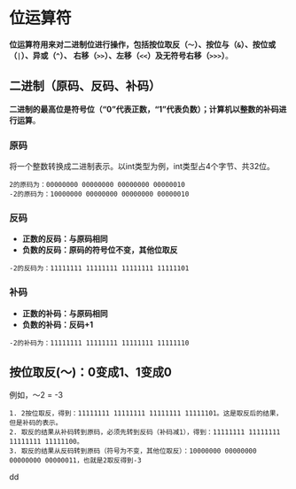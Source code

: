 位运算符
================================================================================
**位运算符用来对二进制位进行操作，包括按位取反（`～`）、按位与（`&`）、按位或（`|`）、异或（`^`）、
右移（`>>`）、左移（`<<`）及无符号右移（`>>>`）**。

## 二进制（原码、反码、补码）
**二进制的最高位是符号位（“0”代表正数，“1”代表负数）；计算机以整数的补码进行运算**。

### 原码
将一个整数转换成二进制表示。以int类型为例，int类型占4个字节、共32位。
```
2的原码为：00000000 00000000 00000000 00000010
-2的原码为：10000000 00000000 00000000 00000010
```

### 反码
+ **正数的反码：与原码相同**
+ **负数的反码：原码的符号位不变，其他位取反**
```
-2的反码为：11111111 11111111 11111111 11111101
```

### 补码
+ **正数的补码：与原码相同**
+ **负数的补码：反码+1**
```
-2的补码为：11111111 11111111 11111111 11111110
```

## 按位取反(～)：0变成1、1变成0
例如，～2 = -3
```
1. 2按位取反，得到：11111111 11111111 11111111 11111101。这是取反后的结果，但是补码的表示。
2. 取反的结果从补码转到原码，必须先转到反码（补码减1），得到：11111111 11111111 11111111 11111100。
3. 取反的结果从反码转到原码（符号为不变，其他位取反）：10000000 00000000 00000000 00000011，也就是2取反得到-3
```

































dd
